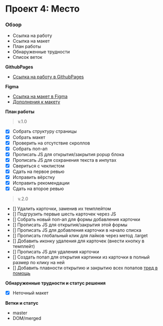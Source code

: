 # Проект 4: Место

### Обзор

* Ссылка на работу
* Ссылка на макет
* План работы
* Обнаруженные трудности
* Список веток

**GithubPages**

* [Ссылка на работу в GithubPages](https://sh4n-oldone.github.io/mesto/)

**Figma**

* [Ссылка на макет в Figma](https://www.figma.com/file/StZjf8HnoeLdiXS7dYrLAh/JavaScript.-Sprint-4)
* [Дополнения к макету](https://www.figma.com/file/nlYpT4VhFiwimn2YlncrcF/JavaScript.-Sprint-5?node-id=0%3A1)

**План работы**
>v.1.0
- [x] Собрать структуру страницы
- [x] Собрать макет
- [x] Проверить на отсутствие скроллов
- [x] Собрать поп-ап
- [x] Прописать JS для открытия/закрытия popup блока
- [x] Прописать JS для сохранения текста в инпутах
- [x] Свериться с чеклистом
- [x] Сдать на первое ревью
- [x] Исправить вёрстку
- [x] Исправить рекомендации
- [x] Сдать на второе ревью

>v.2.0
- [] Удалить карточки, заменив их темплейтом
- [] Подгрузить первые шесть карточек через JS
- [] Собрать новый поп-ап для формы добавления карточки
- [] Прописать JS для открытия/закрытия этой формы
- [] Прописать JS для добавления карточки в начало списка
- [] Прописать глобальный клик для лайков через метод .target
- [] Добавить иконку удаления для карточек (внести кнопку в темплейт)
- [] Прописать JS для удаления карточки
- [] Создать попап для открытия картинки из карточки в полный размер по клику на ней
- [] Добавить плавности открытию и закрытию всех попапов [тред в помощь](https://stackoverflow.com/questions/3331353/transitions-on-the-css-display-property)

**Обнаруженные трудности и статус решения**

- [x] Неточный макет

**Ветки и статус**

- master
- DOM/merged